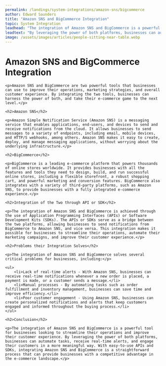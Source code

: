 ```yaml
---
permalink: /landings/system-integrations/amazon-sns/bigcommerce
author: Edward Saunders
title: "Amazon SNS and BigCommerce Integration"
topic: System Integration
leadhead: "The integration of Amazon SNS and BigCommerce is a powerful tool for businesses looking to streamline their operations and improve their customer experience"
leadtext: "By leveraging the power of both platforms, businesses can automate tasks, receive real-time alerts, and engage their customers in a more meaningful way. With easy-to-use APIs and SDKs, integrating Amazon SNS and BigCommerce is a straightforward process that can provide businesses with a competitive advantage in the e-commerce landscape."
image: /assets/images/articles/people-sitting-near-table.webp
---
```

<div class="arttext">
	<h1>Amazon SNS and BigCommerce Integration</h1>

	<p>Amazon SNS and BigCommerce are two powerful tools that businesses can use to improve their operations, marketing strategies, and overall customer experience. By integrating the two tools, businesses can harness the power of both, and take their e-commerce game to the next level.</p>

	<h2>Amazon SNS</h2>

	<p>Amazon Simple Notification Service (Amazon SNS) is a messaging service that enables applications, end-users, and devices to send and receive notifications from the cloud. It allows businesses to send messages to a variety of endpoints, including email, mobile devices, and HTTP/S webhooks, among others. Amazon SNS makes it easy to create, deploy, and manage messaging applications, without worrying about the underlying infrastructure.</p>

	<h2>BigCommerce</h2>

	<p>BigCommerce is a leading e-commerce platform that powers thousands of online stores worldwide. It provides businesses with all the features and tools they need to design, build, and run successful online stores, including a flexible storefront, a robust shopping cart, and powerful marketing and conversion features. BigCommerce also integrates with a variety of third-party platforms, such as Amazon SNS, to provide businesses with a fully integrated e-commerce experience.</p>

	<h2>Integration of the Two through API or SDK</h2>

	<p>The integration of Amazon SNS and BigCommerce is achieved through the use of Application Programming Interfaces (APIs) or Software Development Kits (SDKs). The APIs or SDKs serve as a bridge between the two platforms, allowing businesses to send notifications from BigCommerce to Amazon SNS, and vice versa. This integration makes it possible for businesses to streamline their operations, automate their marketing campaigns, and improve their customer experience.</p>

	<h2>Problems their Integration Solves</h2>

	<p>The integration of Amazon SNS and BigCommerce solves several critical problems for businesses, including:</p>

	<ul>
		<li>Lack of real-time alerts - With Amazon SNS, businesses can receive real-time notifications whenever a new order is placed, a payment is made, or a customer sends a message.</li>
		<li>Manual processes - By automating tasks such as order fulfillment and inventory management, businesses can save time and improve efficiency.</li>
		<li>Poor customer engagement - Using Amazon SNS, businesses can create personalized notifications and alerts that keep customers engaged and informed throughout the buying process.</li>
	</ul>

	<h2>Conclusion</h2>

	<p>The integration of Amazon SNS and BigCommerce is a powerful tool for businesses looking to streamline their operations and improve their customer experience. By leveraging the power of both platforms, businesses can automate tasks, receive real-time alerts, and engage their customers in a more meaningful way. With easy-to-use APIs and SDKs, integrating Amazon SNS and BigCommerce is a straightforward process that can provide businesses with a competitive advantage in the e-commerce landscape.</p>

</div>